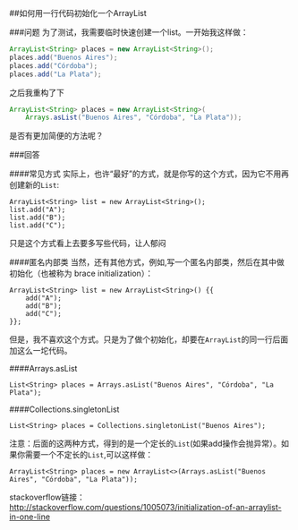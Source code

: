 ##如何用一行代码初始化一个ArrayList

###问题
为了测试，我需要临时快速创建一个list。一开始我这样做：
```java
ArrayList<String> places = new ArrayList<String>();
places.add("Buenos Aires");
places.add("Córdoba");
places.add("La Plata");
```
之后我重构了下
```java
ArrayList<String> places = new ArrayList<String>(
    Arrays.asList("Buenos Aires", "Córdoba", "La Plata"));
```
是否有更加简便的方法呢？

###回答

####常见方式
实际上，也许“最好”的方式，就是你写的这个方式，因为它不用再创建新的`List`:
```
ArrayList<String> list = new ArrayList<String>();
list.add("A");
list.add("B");
list.add("C");
```
只是这个方式看上去要多写些代码，让人郁闷

####匿名内部类
当然，还有其他方式，例如,写一个匿名内部类，然后在其中做初始化（也被称为 brace initialization）：
```
ArrayList<String> list = new ArrayList<String>() {{
    add("A");
    add("B");
    add("C");
}};
```
但是，我不喜欢这个方式。只是为了做个初始化，却要在`ArrayList`的同一行后面加这么一坨代码。

####Arrays.asList
```
List<String> places = Arrays.asList("Buenos Aires", "Córdoba", "La Plata");
```
####Collections.singletonList
```
List<String> places = Collections.singletonList("Buenos Aires");
```
注意：后面的这两种方式，得到的是一个定长的`List`(如果add操作会抛异常）。如果你需要一个不定长的`List`,可以这样做：
```
ArrayList<String> places = new ArrayList<>(Arrays.asList("Buenos Aires", "Córdoba", "La Plata"));

```

stackoverflow链接：
http://stackoverflow.com/questions/1005073/initialization-of-an-arraylist-in-one-line
